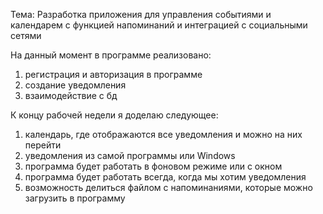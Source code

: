 Тема: Разработка приложения для управления событиями и календарем с функцией напоминаний и интеграцией с социальными сетями

На данный момент в программе реализовано: 
1) регистрация и авторизация в программе 
2) создание уведомления 
3) взаимодействие с бд

К концу рабочей недели я доделаю следующее: 

1) календарь, где отображаются все уведомления и можно на них перейти 
2) уведомления из самой программы или Windows
3) программа будет работать в фоновом режиме или с окном 
4) программа будет работать всегда, когда мы хотим уведомления
5) возможность делиться файлом с напоминаниями, которые можно загрузить в программу
